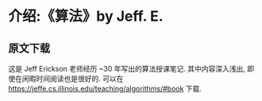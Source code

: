 # 介绍:《算法》by Jeff. E.

## 原文下载

这是 Jeff Erickson 老师经历 \~30 年写出的算法授课笔记. 其中内容深入浅出,
即使在闲暇时间阅读也是很好的. 可以在
<https://jeffe.cs.illinois.edu/teaching/algorithms/#book> 下载.
